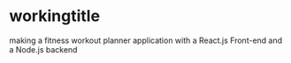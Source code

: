 # workingtitle

making a fitness workout planner application with a React.js Front-end and a Node.js backend
